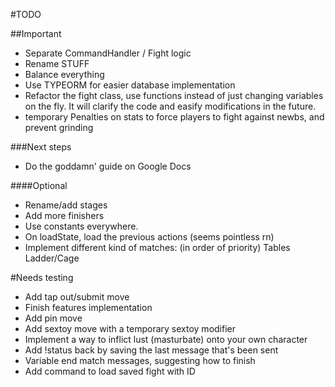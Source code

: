 #TODO

##Important
-   Separate CommandHandler / Fight logic
-   Rename STUFF
-   Balance everything
-   Use TYPEORM for easier database implementation
-   Refactor the fight class, use functions instead of just changing variables on the fly. It will clarify the code and easify modifications in the future. 
-   temporary Penalties on stats to force players to fight against newbs, and prevent grinding 

###Next steps
-   Do the goddamn' guide on Google Docs

####Optional
-   Rename/add stages
-   Add more finishers
-   Use constants everywhere.
-   On loadState, load the previous actions (seems pointless rn)
-   Implement different kind of matches: (in order of priority)
    Tables
    Ladder/Cage

#Needs testing
*   Add tap out/submit move
*   Finish features implementation
*   Add pin move
*   Add sextoy move with a temporary sextoy modifier
*   Implement a way to inflict lust (masturbate) onto your own character
*   Add !status back by saving the last message that's been sent
*   Variable end match messages, suggesting how to finish
*   Add command to load saved fight with ID
